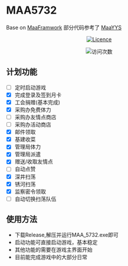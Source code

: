 # MAA5732

Base on [MaaFramwork](https://github.com/MaaXYZ/MaaFramework)
部分代码参考了 [MaaYYS](https://github.com/TanyaShue/MaaYYs)
<!-- markdownlint-disable MD033 MD041 -->
<div align="center">
<a href="https://github.com/YUASDS/Maa5732/blob/main/LICENSE"><img src="https://img.shields.io/github/license/YUASDS/Maa5732" alt="Licence" /></a>
<p align="center">
<img src="https://count.getloli.com/get/@YUASDS-Maa5732?theme=rule34" alt="访问次数" /></p></div>

## 计划功能

- [ ] 定时启动游戏
- [x] 完成登录及签到月卡
- [x] 工会捐赠(基本完成)
- [x] 采购办免费体力
- [ ] 采购办友情点商店
- [ ] 采购办活动商店
- [x] 邮件领取
- [x] 基建收菜
- [x] 管理局体力
- [x] 管理局派遣
- [x] 赠送/收取友情点
- [ ] 自动点赞
- [x] 深井扫荡
- [x] 锈河扫荡
- [x] 监察密令领取
- [ ] 自动切换扫荡队伍

## 使用方法

- 下载Release,解压并运行MAA_5732.exe即可
- 启动功能可直接启动游戏，基本稳定
- 其他功能的需要在游戏主界面开始
- 目前能完成游戏中的大部分日常
